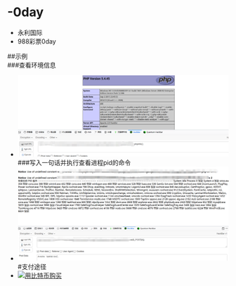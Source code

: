 # -0day  
+ 永利国际  
+ 988彩票0day    

##示例  
###查看环境信息  
+ ![alpha](https://github.com/gobiggo/-0day/blob/master/%E7%A4%BA%E4%BE%8B.png "x")  
###写入一句话并执行查看进程pid的命令  
+ ![alpha2](https://github.com/gobiggo/-0day/blob/master/%E7%A4%BA%E4%BE%8B2.png "x")
#支付途径  
+ <a href="http://satoshibox.com/63qbmmptqdaebf657v8mgcac" class="satoshibox-link"><img src="https://satoshibox.com/img/button-bitcoin.svg" alt="用比特币购买"></a>  
